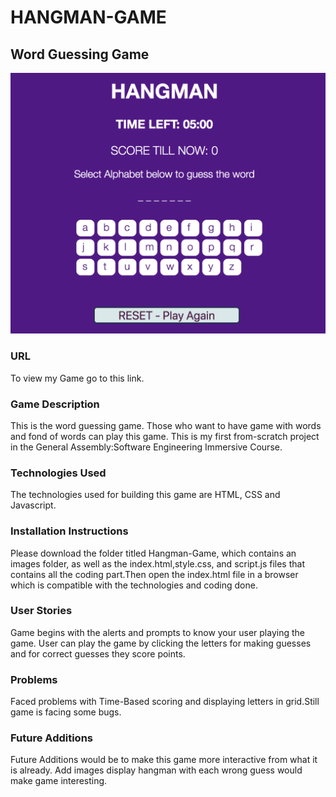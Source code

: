 # HANGMAN-GAME
## Word Guessing Game

![ScreenShot](/images/ScreenShot.png)

### URL
To view my Game go to this link.

### Game Description
This is the word guessing game. Those who want to have game with words and fond of words can play this game. This is my first from-scratch project in the General Assembly:Software Engineering Immersive Course.

### Technologies Used
The technologies used for building this game are HTML, CSS and Javascript.

### Installation Instructions
Please download the folder titled Hangman-Game, which contains an images folder, as well as the index.html,style.css, and script.js files that contains all the coding part.Then open the index.html file in a browser which is compatible with the technologies and coding done.

### User Stories
Game begins with the alerts and prompts to know your user playing the game. User can play the game by clicking the letters for making guesses and for correct guesses they score points.

### Problems
Faced problems with Time-Based scoring and displaying letters in grid.Still game is facing some bugs. 

### Future Additions
Future Additions would be to make this game more interactive from what it is already. Add images display hangman with each wrong guess would make game 
interesting.
